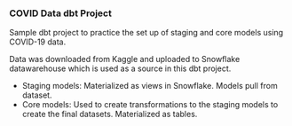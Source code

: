 ### COVID Data dbt Project

Sample dbt project to practice the set up of staging and core models using COVID-19 data.

Data was downloaded from Kaggle and uploaded to Snowflake datawarehouse which is used as a source in this dbt project.
* Staging models: Materialized as views in Snowflake. Models pull from dataset.
* Core models: Used to create transformations to the staging models to create the final datasets. Materialized as tables.


